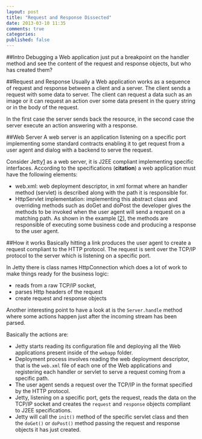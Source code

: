 ```yaml
---
layout: post
title: "Request and Response Dissected"
date: 2013-03-10 11:35
comments: true
categories: 
published: false
---
```

##Intro
Debugging a Web application just put a breakpoint on the handler method and see the content of the request and response objects, but who has created them?

##Request and Response
Usually a Web application works as a sequence of request and response between a client and a server. The client sends a request with some data to server. The client can request a data such as an image or it can request an action over some data present in the query string or in the body of the request.

In the first case the server sends back the resource, in the second case the server execute an action answering with a response.

<!-- some example can help to understand different scenario -->

##Web Server
A web server is an application listening on a specific port implementing some standard contracts enabling it to get request from a user agent and dialog with a backend to serve the request.

Consider Jetty[1] as a web server, it is J2EE compliant implementing specific interfaces. According to the specifications (**citation**) a web application must have the following elements:
* web.xml: web deployment descriptor, in xml format where an handler method (servlet) is described along with the path it is responsible for.
* HttpServlet implementation: implementing this abstract class and overriding methods such as doGet and doPost the developer gives the methods to be invoked when the user agent will send a request on a matching path.
As shown in the example [[2]], the methods are responsible of executing some business code and producing a response to the user agent.

##How it works
Basically hitting a link produces the user agent to create a request compliant to the HTTP protocol. The request is sent over the TCP/IP protocol to the server which is listening on a specific port.

In Jetty there is class names HttpConnection which does a lot of work to make things ready for the business logic:
* reads from a raw TCP/IP socket,
* parses Http headers of the request
* create request and response objects

Another interesting point to have a look at is the `Server.handle` method where some actions happen just after the incoming stream has been parsed.

Basically the actions are:
* Jetty starts reading its configuration file and deploying all the Web applications present inside of the `webapp` folder.
* Deployment process involves reading the web deployment descriptor, that is the `web.xml` file of each one of the Web applications and registering each handler or servlet to serve a request coming from a specific path.
* The user agent sends a request over the TCP/IP in the format specified by the HTTP protocol.
* Jetty, listening on a specific port, gets the request, reads the data on the TCP/IP socket and creates the `request` and `response` objects compliant to J2EE specifications.
* Jetty will call the `init()` method of the specific servlet class and then the `doGet()` or `doPost()` method passing the request and response objects it has just created.

[1]: http://wiki.eclipse.org/Jetty
[2]: http://www.seas.upenn.edu/~cis550/jetty.html